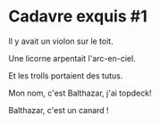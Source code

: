# Cadavre exquis #1

Il y avait un violon sur le toit.

Une licorne arpentait l'arc-en-ciel.

Et les trolls portaient des tutus.

Mon nom, c'est Balthazar, j'ai topdeck!

Balthazar, c'est un canard !
